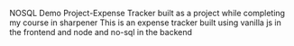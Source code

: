NOSQL Demo Project-Expense Tracker built as a project while completing my course in sharpener
This is an expense tracker built using vanilla js in the frontend and node and no-sql in the backend
